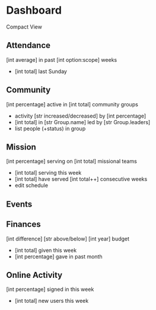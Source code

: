 # Dashboard
Compact View

## Attendance
[int average] in past [int option:scope] weeks

- [int total] last Sunday

## Community
[int percentage] active in [int total] community groups

- activity [str increased/decreased] by [int percentage]
- [int total] in [str Group.name] led by [str Group.leaders]
- list people (+status) in group

## Mission
[int percentage] serving on [int total] missional teams

- [int total] serving this week
- [int total] have served [int total++] consecutive weeks
- edit schedule

## Events


## Finances
[int difference] [str above/below] [int year] budget

- [int total] given this week
- [int percentage] gave in past month

## Online Activity
[int percentage] signed in this week

- [int total] new users this week